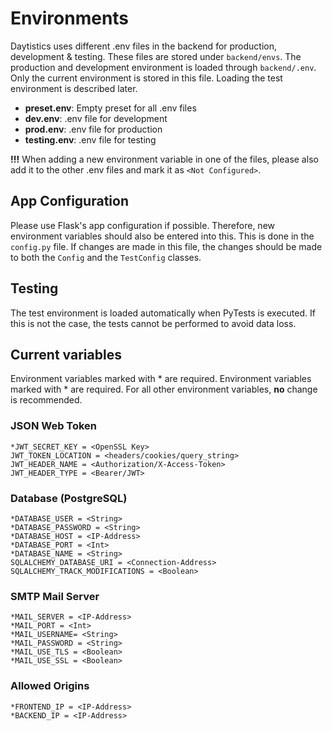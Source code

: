 # Environments
Daytistics uses different .env files in the backend for production, development & testing. These files are stored under `backend/envs`. The production and development environment is loaded through `backend/.env`. Only the current environment is stored in this file. Loading the test environment is described later.
- **preset.env**: Empty preset for all .env files
- **dev.env**: .env file for development
- **prod.env**: .env file for production
- **testing.env**: .env file for testing

**!!!** When adding a new environment variable in one of the files, please also add it to the other .env files and mark it as `<Not Configured>`.

## App Configuration
Please use Flask's app configuration if possible. Therefore, new environment variables should also be entered into this. This is done in the `config.py` file. If changes are made in this file, the changes should be made to both the `Config` and the `TestConfig` classes.

## Testing
The test environment is loaded automatically when PyTests is executed. If this is not the case, the tests cannot be performed to avoid data loss.

## Current variables
Environment variables marked with * are required. Environment variables marked with * are required. For all other environment variables, **no** change is recommended.

### JSON Web Token
```
*JWT_SECRET_KEY = <OpenSSL Key>
JWT_TOKEN_LOCATION = <headers/cookies/query_string> 
JWT_HEADER_NAME = <Authorization/X-Access-Token> 
JWT_HEADER_TYPE = <Bearer/JWT> 
```

### Database (PostgreSQL)
```
*DATABASE_USER = <String>
*DATABASE_PASSWORD = <String>
*DATABASE_HOST = <IP-Address>
*DATABASE_PORT = <Int>
*DATABASE_NAME = <String>
SQLALCHEMY_DATABASE_URI = <Connection-Address>
SQLALCHEMY_TRACK_MODIFICATIONS = <Boolean>
```

### SMTP Mail Server
```
*MAIL_SERVER = <IP-Address>
*MAIL_PORT = <Int>
*MAIL_USERNAME= <String>
*MAIL_PASSWORD = <String>
*MAIL_USE_TLS = <Boolean> 
*MAIL_USE_SSL = <Boolean> 
```

### Allowed Origins
```
*FRONTEND_IP = <IP-Address>
*BACKEND_IP = <IP-Address>
```